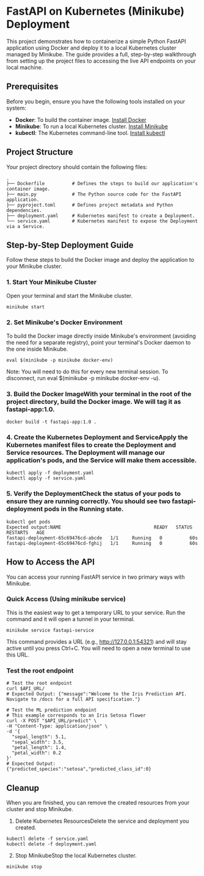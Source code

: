 # FastAPI on Kubernetes (Minikube) Deployment

This project demonstrates how to containerize a simple Python FastAPI application using Docker and deploy it to a local Kubernetes cluster managed by Minikube.
The guide provides a full, step-by-step walkthrough from setting up the project files to accessing the live API endpoints on your local machine.

## Prerequisites

Before you begin, ensure you have the following tools installed on your system:

-   **Docker**: To build the container image. [Install Docker](https://docs.docker.com/get-docker/)
-   **Minikube**: To run a local Kubernetes cluster. [Install Minikube](https://minikube.sigs.k8s.io/docs/start/)
-   **kubectl**: The Kubernetes command-line tool. [Install kubectl](https://kubernetes.io/docs/tasks/tools/install-kubectl/)

## Project Structure

Your project directory should contain the following files:

```
.
├── Dockerfile          # Defines the steps to build our application's container image.
├── main.py             # The Python source code for the FastAPI application.
├── pyproject.toml      # Defines project metadata and Python dependencies.
├── deployment.yaml     # Kubernetes manifest to create a Deployment.
└── service.yaml        # Kubernetes manifest to expose the Deployment via a Service.
```
## Step-by-Step Deployment Guide

Follow these steps to build the Docker image and deploy the application to your Minikube cluster.

### 1. Start Your Minikube Cluster

Open your terminal and start the Minikube cluster.

```bash
minikube start
```
### 2. Set Minikube's Docker Environment
To build the Docker image directly inside Minikube's environment (avoiding the need for a separate registry), point your terminal's Docker daemon to the one inside Minikube.

```
eval $(minikube -p minikube docker-env)
```
Note: You will need to do this for every new terminal session. To disconnect, run eval $(minikube -p minikube docker-env -u).

### 3. Build the Docker ImageWith your terminal in the root of the project directory, build the Docker image. We will tag it as fastapi-app:1.0.

```
docker build -t fastapi-app:1.0 .
```

### 4. Create the Kubernetes Deployment and ServiceApply the Kubernetes manifest files to create the Deployment and Service resources. The Deployment will manage our application's pods, and the Service will make them accessible.

```
kubectl apply -f deployment.yaml
kubectl apply -f service.yaml
```

### 5. Verify the DeploymentCheck the status of your pods to ensure they are running correctly. You should see two fastapi-deployment pods in the Running state.

```
kubectl get pods
Expected output:NAME                                  READY   STATUS    RESTARTS   AGE
fastapi-deployment-65c69476cd-abcde   1/1     Running   0          60s
fastapi-deployment-65c69476cd-fghij   1/1     Running   0          60s
```

## How to Access the API
You can access your running FastAPI service in two primary ways with Minikube.

### Quick Access (Using minikube service)

This is the easiest way to get a temporary URL to your service. Run the command and it will open a tunnel in your terminal.

```
minikube service fastapi-service
```
This command provides a URL (e.g., http://127.0.0.1:54321) and will stay active until you press Ctrl+C. You will need to open a new terminal to use this URL.

### Test the root endpoint
```
# Test the root endpoint
curl $API_URL/
# Expected Output: {"message":"Welcome to the Iris Prediction API. Navigate to /docs for a full API specification."}

# Test the ML prediction endpoint
# This example corresponds to an Iris Setosa flower
curl -X POST "$API_URL/predict" \
-H "Content-Type: application/json" \
-d '{
  "sepal_length": 5.1,
  "sepal_width": 3.5,
  "petal_length": 1.4,
  "petal_width": 0.2
}'
# Expected Output: {"predicted_species":"setosa","predicted_class_id":0}
```

## Cleanup
When you are finished, you can remove the created resources from your cluster and stop Minikube.

1. Delete Kubernetes ResourcesDelete the service and deployment you created.

```
kubectl delete -f service.yaml
kubectl delete -f deployment.yaml
```
2. Stop MinikubeStop the local Kubernetes cluster.

```
minikube stop
```

